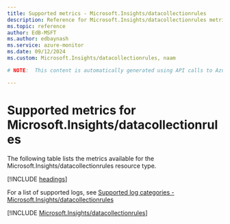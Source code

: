```yaml
---
title: Supported metrics - Microsoft.Insights/datacollectionrules
description: Reference for Microsoft.Insights/datacollectionrules metrics in Azure Monitor.
ms.topic: reference
author: EdB-MSFT
ms.author: edbaynash
ms.service: azure-monitor
ms.date: 09/12/2024
ms.custom: Microsoft.Insights/datacollectionrules, naam

# NOTE:  This content is automatically generated using API calls to Azure. Any edits made on these files will be overwritten in the next run of the script. 

---
```


  
# Supported metrics for Microsoft.Insights/datacollectionrules
  
The following table lists the metrics available for the Microsoft.Insights/datacollectionrules resource type.  
  
  
[!INCLUDE [headings](~/reusable-content/ce-skilling/azure/includes/azure-monitor/reference/metrics/metrics-headings.md)]  
  
  
  
For a list of supported logs, see [Supported log categories - Microsoft.Insights/datacollectionrules](../supported-logs/microsoft-insights-datacollectionrules-logs.md)  
  
 

[!INCLUDE [Microsoft.Insights/datacollectionrules](~/reusable-content/ce-skilling/azure/includes/azure-monitor/reference/metrics/microsoft-insights-datacollectionrules-metrics-include.md)]  

